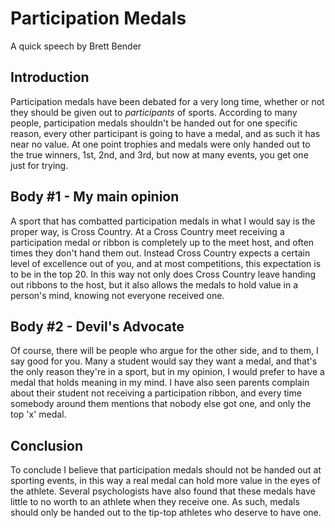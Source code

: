 # Participation Medals
A quick speech by Brett Bender

## Introduction
Participation medals have been debated for a very long time, whether or not they should be given out to *participants* of sports. According to many people, participation medals shouldn't be handed out for one specific reason, every other participant is going to have a medal, and as such it has near no value. At one point trophies and medals were only handed out to the true winners, 1st, 2nd, and 3rd, but now at many events, you get one just for trying.

## Body #1 - My main opinion
A sport that has combatted participation medals in what I would say is the proper way, is Cross Country. At a Cross Country meet receiving a participation medal or ribbon is completely up to the meet host, and often times they don't hand them out. Instead Cross Country expects a certain level of excellence out of you, and at most competitions, this expectation is to be in the top 20. In this way not only does Cross Country leave handing out ribbons to the host, but it also allows the medals to hold value in a person's mind, knowing not everyone received one.

## Body #2 - Devil's Advocate
Of course, there will be people who argue for the other side, and to them, I say good for you. Many a student would say they want a medal, and that's the only reason they're in a sport, but in my opinion, I would prefer to have a medal that holds meaning in my mind. I have also seen parents complain about their student not receiving a participation ribbon, and every time somebody around them mentions that nobody else got one, and only the top 'x' medal.

## Conclusion
To conclude I believe that participation medals should not be handed out at sporting events, in this way a real medal can hold more value in the eyes of the athlete. Several psychologists have also found that these medals have little to no worth to an athlete when they receive one. As such, medals should only be handed out to the tip-top athletes who deserve to have one.
